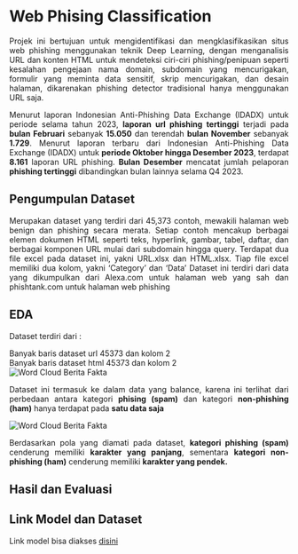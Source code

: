 # Web Phising Classification
<p align='justify'>Projek ini bertujuan untuk mengidentifikasi dan mengklasifikasikan situs web phishing menggunakan teknik Deep Learning, dengan menganalisis URL dan konten HTML untuk mendeteksi ciri-ciri phishing/penipuan seperti kesalahan pengejaan nama domain, subdomain yang mencurigakan, formulir yang meminta data sensitif, skrip mencurigakan, dan desain halaman, dikarenakan phishing detector tradisional hanya menggunakan URL saja.</p>

<p align='justify'>Menurut laporan Indonesian Anti-Phishing Data Exchange (IDADX) untuk periode selama tahun 2023, <b>laporan url phishing tertinggi</b> terjadi pada <b>bulan Februari</b> sebanyak <b>15.050</b> dan terendah <b>bulan November</b> sebanyak <b>1.729</b>. Menurut laporan terbaru dari Indonesian Anti-Phishing Data Exchange (IDADX) untuk <b>periode Oktober hingga Desember 2023</b>, terdapat <b>8.161</b> laporan URL phishing. <b>Bulan Desember</b> mencatat jumlah pelaporan <b>phishing tertinggi</b> dibandingkan bulan lainnya selama Q4 2023.</p>

## Pengumpulan Dataset
<p align='justify'>Merupakan dataset yang terdiri dari 45,373 contoh, mewakili halaman web benign dan phishing secara merata. Setiap contoh mencakup berbagai elemen dokumen HTML seperti teks, hyperlink, gambar, tabel, daftar, dan berbagai komponen URL mulai dari subdomain hingga query. Terdapat dua file excel pada dataset ini, yakni URL.xlsx dan HTML.xlsx. Tiap file excel memiliki dua kolom, yakni ‘Category’ dan ‘Data’ Dataset ini terdiri dari data yang dikumpulkan dari Alexa.com untuk halaman web yang sah dan phishtank.com untuk halaman web phishing</p>

## EDA
<p align='justify'>Dataset terdiri dari : </p>
Banyak baris dataset url 45373 dan kolom 2
<br>Banyak baris dataset html 45373 dan kolom 2

<img style="display:flex; width:auto; height:auto;" alt="Word Cloud Berita Fakta" src="https://github.com/AptaArkana/web_phising_classification/assets/79633073/93484cd3-ef48-4d25-bd26-e7144b3baf39">
<p align='justify'>Dataset ini termasuk ke dalam data yang balance, karena ini terlihat dari perbedaan antara kategori <b>phising (spam)</b> dan kategori <b>non-phishing (ham)</b> hanya terdapat pada <b>satu data saja</b></p>

<img style="display:flex; width:auto; height:auto;" alt="Word Cloud Berita Fakta" src="https://github.com/AptaArkana/web_phising_classification/assets/79633073/3a56c46b-a3ef-48db-9ef6-7a52de9001ec">
<p align='justify'>Berdasarkan pola yang diamati pada dataset, <b>kategori phishing (spam)</b> cenderung memiliki <b>karakter yang panjang</b>, sementara <b>kategori non-phishing (ham)</b> cenderung memiliki <b>karakter yang pendek.</b></p>

## Hasil dan Evaluasi

## Link Model dan Dataset
Link model bisa diakses <a href="https://drive.google.com/drive/folders/1RUUWq0dpp8orM0dhdYCsYCuPDG-5nvtU?usp=drive_link">disini</a>

